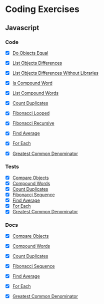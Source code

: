 # Coding Exercises
## Javascript
### Code
- [x] [Do Objects Equal](./javascript/modules/compareObjects.js)
- [x] [List Objects Differences](./javascript/modules/compareObjects.js)
- [x] [List Objects Differences Without Libraries](./javascript/compareObjects.js)
- [x] [Is Compound Word](./javascript/modules/compoundWords.js)
- [x] [List Compound Words](./javascript/modules/compoundWords.js)
- [x] [Count Duplicates](./javascript/modules/countDuplicates.js)
- [x] [Fibonacci Looped](./javascript/modules/fibonacciSequence.js)
- [x] [Fibonacci Recursive](./javascript/modules/fibonacciSequence.js)
- [x] [Find Average](./javascript/modules/findAverage.js)
- [x] [For Each](./javascript/modules/forEach.js)
- [x] [Greatest Common Denominator](./javascript/modules/greatestCommonDenominators.js)


<!--- [x] [Is Integer](./javascript/modules/isInteger.js)
- [x] [Is Integer Without Methods](./javascript/modules/isInteger.js)
--> 
### Tests
- [x] [Compare Objects](./javascript/test/specs/modules/compareObjects.js)
- [x] [Compound Words](./javascript/test/specs/modules/compoundWords.js)
- [x] [Count Duplicates](./javascript/test/specs/modules/countDuplicates.js)
- [x] [Fibonacci Sequence](./javascript/test/specs/modules/fibonacciSequence.js)
- [x] [Find Average](./javascript/test/specs/modules/findAverage.js)
- [x] [For Each](./javascript/test/specs/modules/forEach.js)
- [x] [Greatest Common Denominator](./javascript/test/specs/modules/greatestCommonDenominators.js)

<!--- [x] [Is Integer](./javascript/test/specs/modules/isInteger.js)-->

### Docs
- [x] [Compare Objects](./docs/javascript/compareObjects.md)
- [x] [Compound Words](./docs/javascript/compoundWords.md)
- [x] [Count Duplicates](./docs/javascript/countDuplicates.md)
- [x] [Fibonacci Sequence](./docs/javascript/fibonacciSequence.md)
- [x] [Find Average](./docs/javascript/findAverage.md)
- [x] [For Each](./docs/javascript/forEach.md)
- [x] [Greatest Common Denominator](./docs/javascript/greatestCommonDenominators.md)


<!--- [x] [Is Integer](./docs/javascript/isInteger.js)-->


<!--
- [x] [Reverse String by Letter](./javascript/reverseString.js)
- [x] [Reverse String by Space](./javascript/reverseString.js)
- [x] [Reverse String by Letter without Methods](./javascript/reverseString.js)
- [x] [Reverse String by Space without Methods](./javascript/reverseString.js)
- [x] [Is Prime Number](./javascript/isPrimeNumber.js)
- [x] [Is Integer](./javascript/isInteger.js)
- [x] [Find Average](./javascript/findAverage.js)

- [x] [Is Compound Word](./javascript/compoundWords.js)
- [x] [List Compound Words](./javascript/compoundWords.js)
- [x] [For Each Function](./javascript/forEach.js)
- [ ] [Get Neighbors Coordinates](./javascript/neighbors.js)
- [ ] [Cat and Dog](./javascript/catAndDog.js)
-->
